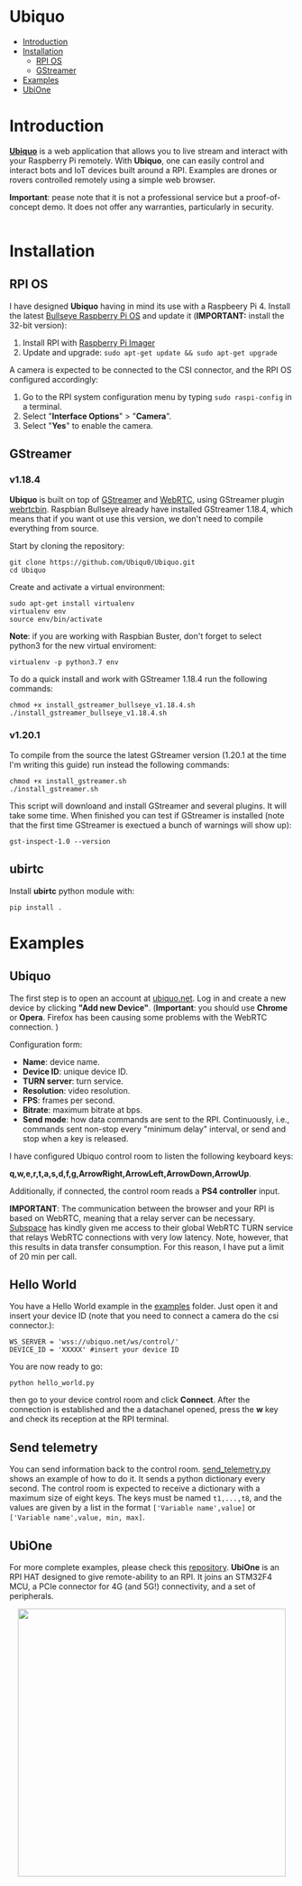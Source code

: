 # Ubiquo


* [Introduction](https://github.com/Ubiqu0/Ubiquo/#introduction)<br>
* [Installation](https://github.com/Ubiqu0/Ubiquo/#installation)<br>
  * [RPI OS](https://github.com/Ubiqu0/Ubiquo/#rpi-os)<br>
  * [GStreamer](https://github.com/Ubiqu0/Ubiquo/#gstreamer)<br>
* [Examples](https://github.com/Ubiqu0/Ubiquo/#examples)<br>
* [UbiOne](https://github.com/Ubiqu0/Ubiquo/#ubione)<br>


# Introduction

**[Ubiquo](https://ubiquo.net)** is a web application that allows you to live stream and interact with your Raspberry Pi remotely. With **Ubiquo**, one can easily control and interact bots and IoT devices built around a RPI.  Examples are drones or rovers controlled remotely using a simple web browser.

**Important**: pease note that it is not a professional service but a proof-of-concept demo. It does not offer any warranties, particularly in security.

<p align="center">
  <img src="https://github.com/Ubiqu0/ubiquo_public/blob/main/public/UBIQUO_Control.gif" alt=""/>
</p>


# Installation

## RPI OS

I have designed **Ubiquo** having in mind its use with a Raspbeery Pi 4. Install the latest [Bullseye Raspberry Pi OS](https://www.raspberrypi.com/software/operating-systems/) and update it (**IMPORTANT:** install the 32-bit version):

1. Install RPI with [Raspberry Pi Imager](https://www.raspberrypi.com/software/)
2. Update and upgrade: ``` sudo apt-get update && sudo apt-get upgrade ```

A camera is expected to be connected to the CSI connector, and the RPI OS configured accordingly:

1. Go to the RPI system configuration menu by typing ```sudo raspi-config``` in a terminal.
2. Select "**Interface Options**" > "**Camera**".
3. Select "**Yes**" to enable the camera.


## GStreamer

### v1.18.4

**Ubiquo** is built on top of [GStreamer](https://gitlab.freedesktop.org/gstreamer) and [WebRTC](https://webrtc.org/), using GStreamer plugin [webrtcbin](https://gstreamer.freedesktop.org/documentation/webrtc/index.html). Raspbian Bullseye already have installed GStreamer 1.18.4, which means that if you want ot use this version, we don't need to compile everything from source. 


Start by cloning the repository:


```
git clone https://github.com/Ubiqu0/Ubiquo.git
cd Ubiquo
```

Create and activate a virtual environment:

```
sudo apt-get install virtualenv
virtualenv env
source env/bin/activate
```
**Note**: if you are working with Raspbian Buster, don't forget to select python3 for the new virtual enviroment: 

```virtualenv -p python3.7 env```

To do a quick install and work with GStreamer 1.18.4 run the following commands: 

```
chmod +x install_gstreamer_bullseye_v1.18.4.sh
./install_gstreamer_bullseye_v1.18.4.sh
```

### v1.20.1

To compile from the source the latest GStreamer version (1.20.1 at the time I'm writing this guide) run instead the following commands: 

```
chmod +x install_gstreamer.sh
./install_gstreamer.sh
```

This script will downloand and install GStreamer and several plugins. It will take some time. When finished you can test if GStreamer is installed (note that the first time GStreamer is exectued a bunch of warnings will show up):

```
gst-inspect-1.0 --version
```

## ubirtc

Install **ubirtc** python module with:

```
pip install .
```


# Examples

## Ubiquo

The first step is to open an account at [ubiquo.net](http://ubiquo.net/). Log in and create a new device by clicking **"Add new Device"**.
(**Important**: you should use **Chrome** or **Opera**. Firefox has been causing some problems with the WebRTC connection. )

Configuration form:
  * **Name**: device name.
  * **Device ID**: unique device ID.
  * **TURN server**: turn service.
  * **Resolution**: video resolution.
  * **FPS**: frames per second.
  * **Bitrate**: maximum bitrate at bps.
  * **Send mode**: how data commands are sent to the RPI. Continuously, i.e., commands sent non-stop every "minimum delay" interval, or send and stop when a key is released.

I have configured Ubiquo control room to listen the following keyboard keys:

**q,w,e,r,t,a,s,d,f,g,ArrowRight,ArrowLeft,ArrowDown,ArrowUp**.

Additionally, if connected, the control room reads a **PS4 controller** input.

**IMPORTANT**: The communication between the browser and your RPI is based on WebRTC, meaning that a relay server can be necessary. [Subspace](https://subspace.com/) has kindly given me access to their global WebRTC TURN service that relays WebRTC connections with very low latency. Note, however, that this results in data transfer consumption. For this reason, I have put a limit of 20 min per call. 


## Hello World

You have a Hello World example in the [examples](https://github.com/Ubiqu0/Ubiquo/tree/main/examples) folder. Just open it and insert your device ID (note that you need to connect a camera do the csi connector.):

```
WS_SERVER = 'wss://ubiquo.net/ws/control/'
DEVICE_ID = 'XXXXX' #insert your device ID
```

You are now ready to go:

```
python hello_world.py
```

then go to your device control room and click **Connect**. After the connection is established and the a datachanel opened, press the **w** key and check its reception at the RPI terminal.


## Send telemetry

You can send information back to the control room. [send_telemetry.py](https://github.com/Ubiqu0/Ubiquo/blob/main/examples/send_telemetry.py) shows an example of how to do it. It sends a python dictionary every second. The control room is expected to receive a dictionary with a maximum size of eight keys. The keys must be named ```t1,...,t8```, and the values are given by a list in the format ```['Variable name',value]``` or ```['Variable name',value, min, max]```.


## UbiOne

For more complete examples, please check this [repository](https://github.com/Ubiqu0/UbiOne). **UbiOne** is an RPI HAT designed to give remote-ability to an RPI. It joins an STM32F4 MCU, a PCIe connector for 4G (and 5G!) connectivity, and a set of peripherals.


<p align="center">
  <img src="https://user-images.githubusercontent.com/7373193/162843237-7880fc72-d043-4702-b59a-209a2aeedf32.png" height=475 alt=""/>
</p>
